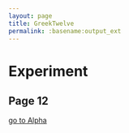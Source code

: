 ```yaml
---
layout: page
title: GreekTwelve
permalink: :basename:output_ext
---
```


# Experiment 
## Page 12

[go to Alpha](pageone.html)